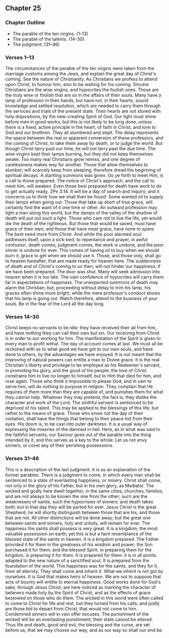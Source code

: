 ## Chapter 25

### Chapter Outline

- The parable of the ten virgins. (1–13)
- The parable of the talents. (14–30)
- The judgment. (31–46)

### Verses 1–13

The circumstances of the parable of the ten virgins were taken from the marriage customs among the Jews, and explain the great day of Christ's coming. See the nature of Christianity. As Christians we profess to attend upon Christ, to honour him, also to be waiting for his coming. Sincere Christians are the wise virgins, and hypocrites the foolish ones. Those are the truly wise or foolish that are so in the affairs of their souls. Many have a lamp of profession in their hands, but have not, in their hearts, sound knowledge and settled resolution, which are needed to carry them through the services and trials of the present state. Their hearts are not stored with holy dispositions, by the new-creating Spirit of God. Our light must shine before men in good works; but this is not likely to be long done, unless there is a fixed, active principle in the heart, of faith in Christ, and love to God and our brethren. They all slumbered and slept. The delay represents the space between the real or apparent conversion of these professors, and the coming of Christ, to take them away by death, or to judge the world. But though Christ tarry past our time, he will not tarry past the due time. The wise virgins kept their lamps burning, but they did not keep themselves awake. Too many real Christians grow remiss, and one degree of carelessness makes way for another. Those that allow themselves to slumber, will scarcely keep from sleeping; therefore dread the beginning of spiritual decays. A startling summons was given. Go ye forth to meet Him, is a call to those prepared. The notice of Christ's approach, and the call to meet him, will awaken. Even those best prepared for death have work to do to get actually ready, 2Pe 3:14. It will be a day of search and inquiry; and it concerns us to think how we shall then be found. Some wanted oil to supply their lamps when going out. Those that take up short of true grace, will certainly find the want of it one time or other. An outward profession may light a man along this world, but the damps of the valley of the shadow of death will put out such a light. Those who care not to live the life, yet would die the death of the righteous. But those that would be saved, must have grace of their own; and those that have most grace, have none to spare. The best need more from Christ. And while the poor alarmed soul addresses itself, upon a sick-bed, to repentance and prayer, in awful confusion, death comes, judgment comes, the work is undone, and the poor sinner is undone for ever. This comes of having oil to buy when we should burn it, grace to get when we should use it. Those, and those only, shall go to heaven hereafter, that are made ready for heaven here. The suddenness of death and of Christ's coming to us then, will not hinder our happiness, if we have been prepared. The door was shut. Many will seek admission into heaven when it is too late. The vain confidence of hypocrites will carry them far in expectations of happiness. The unexpected summons of death may alarm the Christian; but, proceeding without delay to trim his lamp, his graces often shine more bright; while the mere professor's conduct shows that his lamp is going out. Watch therefore, attend to the business of your souls. Be in the fear of the Lord all the day long.

### Verses 14–30

Christ keeps no servants to be idle: they have received their all from him, and have nothing they can call their own but sin. Our receiving from Christ is in order to our working for him. The manifestation of the Spirit is given to every man to profit withal. The day of account comes at last. We must all be reckoned with as to what good we have got to our own souls, and have done to others, by the advantages we have enjoyed. It is not meant that the improving of natural powers can entitle a man to Divine grace. It is the real Christian's liberty and privilege to be employed as his Redeemer's servant, in promoting his glory, and the good of his people: the love of Christ constrains him to live no longer to himself, but to Him that died for him, and rose again. Those who think it impossible to please God, and in vain to serve him, will do nothing to purpose in religion. They complain that He requires of them more than they are capable of, and punishes them for what they cannot help. Whatever they may pretend, the fact is, they dislike the character and work of the Lord. The slothful servant is sentenced to be deprived of his talent. This may be applied to the blessings of this life; but rather to the means of grace. Those who know not the day of their visitation, shall have the things that belong to their peace hid from their eyes. His doom is, to be cast into outer darkness. It is a usual way of expressing the miseries of the damned in hell. Here, as in what was said to the faithful servants, our Saviour goes out of the parable into the thing intended by it, and this serves as a key to the whole. Let us not envy sinners, or covet any of their perishing possessions.

### Verses 31–46

This is a description of the last judgment. It is as an explanation of the former parables. There is a judgment to come, in which every man shall be sentenced to a state of everlasting happiness, or misery. Christ shall come, not only in the glory of his Father, but in his own glory, as Mediator. The wicked and godly here dwell together, in the same cities, churches, families, and are not always to be known the one from the other; such are the weaknesses of saints, such the hypocrisies of sinners; and death takes both: but in that day they will be parted for ever. Jesus Christ is the great Shepherd; he will shortly distinguish between those that are his, and those that are not. All other distinctions will be done away; but the great one between saints and sinners, holy and unholy, will remain for ever. The happiness the saints shall possess is very great. It is a kingdom; the most valuable possession on earth; yet this is but a faint resemblance of the blessed state of the saints in heaven. It is a kingdom prepared. The Father provided it for them in the greatness of his wisdom and power; the Son purchased it for them; and the blessed Spirit, in preparing them for the kingdom, is preparing it for them. It is prepared for them: it is in all points adapted to the new nature of a sanctified soul. It is prepared from the foundation of the world. This happiness was for the saints, and they for it, from all eternity. They shall come and inherit it. What we inherit is not got by ourselves. It is God that makes heirs of heaven. We are not to suppose that acts of bounty will entitle to eternal happiness. Good works done for God's sake, through Jesus Christ, are here noticed as marking the character of believers made holy by the Spirit of Christ, and as the effects of grace bestowed on those who do them. The wicked in this world were often called to come to Christ for life and rest, but they turned from his calls; and justly are those bid to depart from Christ, that would not come to him. Condemned sinners will in vain offer excuses. The punishment of the wicked will be an everlasting punishment; their state cannot be altered. Thus life and death, good and evil, the blessing and the curse, are set before us, that we may choose our way, and as our way so shall our end be.

